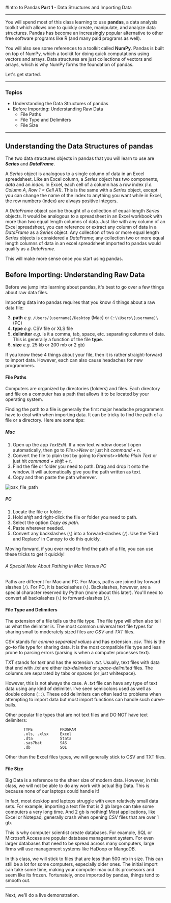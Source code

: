 

#Intro to Pandas
**Part 1 -** Data Structures and Importing Data

---



You will spend most of this class learning to use **pandas**, a data analysis toolkit which allows one to quickly create, manipulate, and analyze data structures. Pandas has become an increasingly popular alternative to other free software programs like R (and many paid programs as well).

You will also see some references to a toolkit called **NumPy**. Pandas is built on top of NumPy, which a toolkit for doing quick computations using vectors and arrays. Data structures are just collections of vectors and arrays, which is why NumPy forms the foundation of pandas.

Let's get started.

---
### Topics
<!-- MarkdownTOC depth=4 -->

- Understanding the Data Structures of pandas
- Before Importing: Understanding Raw Data
	- File Paths
	- File Type and Delimiters
	- File Size

<!-- /MarkdownTOC -->

---

## Understanding the Data Structures of pandas
The two data structures objects in pandas that you will learn to use are _**Series**_ and _**DataFrame**_.

A _Series_ object is analogous to a single column of data in an Excel spreadsheet. Like an Excel column, a _Series_ object has two components, _data_ and an _index_. In Excel, each cell of a column has a row index _(i.e. Column A, Row 1 = Cell A1)_. This is the same with a _Series_ object, except you can change the name of the index to anything you want while in Excel, the row numbers (index) are always positive integers.

A _DataFrame_ object can be thought of a collection of equal-length _Series_ objects. It would be analogous to a spreadsheet in an Excel workbook with more than two equal length columns of data. Just like with any column of an Excel spreadsheet, you can reference or extract any column of data in a _DataFrame_ as a _Series_ object. Any collection of two or more equal length _Series_ objects is considered a _DataFrame_; any collection two or more equal length columns of data in an excel spreadsheet imported to pandas would qualify as a _DataFrame_.

This will make more sense once you start using pandas.

## Before Importing: Understanding Raw Data
Before we jump into learning about pandas, it's best to go over a few things about raw data files. 

Importing data into pandas requires that you know 4 things about a raw data file:

3. **path** *e.g.* `/Users/[username]/Desktop` (Mac) or `C:\\Users\[username]\` (PC)
1. **type** *e.g.* CSV file or XLS file 
2. **delimiter** *e.g.* is it a comma, tab, space, etc. separating columns of data. This is generally a function of the file **type**.
4. **size** *e.g.* 25 kb or 200 mb or 2 gb)

If you know these 4 things about your file, then it is rather straight-forward to import data. However, each can also cause headaches for new programmers.

#### File Paths
Computers are organized by directories (folders) and files. Each directory and file on a computer has a path that allows it to be located by your operating system. 

Finding the path to a file is generally the first major headache programmers have to deal with when importing data. It can be tricky to find the path of a file or a directory. Here are some tips:

##### Mac

1. Open up the app *TextEdit*. If a new text window doesn't open automatically, then go to *File>>New* or just hit *command + n*.
2. Convert the file to plain text by going to *Format>>Make Plain Text* or just hit *command + shift + t*.
3. Find the file or folder you need to path. Drag and drop it onto the window. It will automatically give you the path written as text.
4. Copy and then paste the path wherever.

![osx_file_path][osx_file_path]
##### PC

1. Locate the file or folder.
2. Hold *shift* and right-click the file or folder you need to path.
3. Select the option *Copy as path*.
4. Paste wherever needed.
5. Convert any backslashes (`\`) into a forward-slashes (`/`). Use the 'Find and Replace' in Canopy to do this quickly.

Moving forward, if you ever need to find the path of a file, you can use these tricks to get it quickly!

###### A Special Note About Pathing In Mac Versus PC

Paths are different for Mac and PC. For Macs, paths are joined by forward slashes (`/`). For PC, it is backslashes (`\`). Backslashes, however, are a special character reserved by Python (more about this later). You'll need to convert all backslashes (`\`) to forward-slashes (`/`).

#### File Type and Delimiters
The extension of a file tells us the file type. The file type will often also tell us what the delimiter is. The most common universal text file types for sharing small to moderately sized files are *CSV* and *TXT* files.

CSV stands for *comma separated values* and has extension *.csv*. This is the go-to file type for sharing data. It is the most compatible file type and less prone to parsing errors (parsing is when a computer processes text).

TXT stands for *text* and has the extension *.txt*. Usually, text files with data that end with *.txt* are either *tab-delimited* or *space-delimited* files. The columns are separated by tabs or spaces (or just whitespace).

However, this is not always the case. A *.txt* file can have any type of text data using any kind of delimiter. I've seen semicolons used as well as double colons (`::`). These odd delimiters can often lead to problems when attempting to import data but most import functions can handle such curve-balls.

Other popular file types that are not text files and DO NOT have text delimiters:
```
		TYPE 			PROGRAM
		.xls, .xlsx		Excel
		.dta 			Stata
		.sas7bat 		SAS
		.db 			SQL
```

Other than the Excel files types, we will generally stick to CSV and TXT files.

#### File Size
Big Data is a reference to the sheer size of modern data. However, in this class, we will not be able to do any work with actual Big Data. This is because none of our laptops could handle it!

In fact, most desktop and laptops struggle with even relatively small data sets. For example, importing a text file that is 2 gb large can take some computers a very long time. And 2 gb is nothing! Most applications, like Excel or Notepad, generally crash when opening CSV files that are over 1 gb.

This is why computer scientist create databases. For example, SQL or Microsoft Access are popular database management system. For even larger databases that need to be spread across many computers, large firms will use management systems like HaDoop or MangoDB.

In this class, we will stick to files that are less than 500 mb in size. This can still be a lot for some computers, especially older ones. The initial import can take some time, making your computer max out its processors and seem like its frozen. Fortunately, once imported by pandas, things tend to smooth out.

---

Next, we'll do a live demonstration.

[osx_file_path]: https://raw.githubusercontent.com/ultinomics/Duke_PUBPOL590/master/figs/02/osx_file_path.gif "osx_file_path"